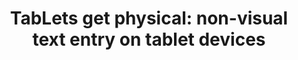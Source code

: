 ---
###############
# DO NOT EDIT
layout: publication
###############

###############
# TO EDIT
# pub title
title: "TabLets get physical: non-visual text entry on tablet devices"

# publication image
image:
 name: 2015_tablets.png
 alt-text: "The QWERTY keyboard an the characters spatial position in the 3d audio space. Characters are given an audio spatial position accordingly to their location on the keyboard. They are grouped according to the vertical columns of the keyboard (e.g. Q and A; then W, S and Z), resulting in 10 different spatial locations separated by 20º. For example A is heard on the far left (180º) while N is heard more on the right side (60º) allowing for simultaneous speech signals." # provide a short description for the image #a11y

# short description of the publication
description: "Our system combines spatial and simultaneous audio feedback with multitouch selection techniques to mimic traditional two-hand keyboard interaction. SpatialTouch enables blind users to rest their idle hand on a key (e.g. F or J), while simultaneously exploring the keyboard with their active hand and receiving auditory feedback about the character location."

# authors of the publication
authors: "João Guerreiro, André Rodrigues, Kyle Montague, Tiago Guerreiro, Hugo Nicolau, Daniel Gonçalves"

# link to the pdf
pdf: http://www.di.fc.ul.pt/~tjvg/amc/spatialtouch/tablets_chi2015.pdf

conference-name: CHI 2015
venue: "- ACM Conference on Human Factors in Computing Systems, Seoul, South Korea, April, 2015"

projects:
 - text_entry

# area for filter purpose
area: access
###############
---